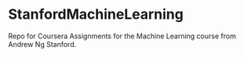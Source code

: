 # StanfordMachineLearning
Repo for Coursera Assignments for the Machine Learning course from Andrew Ng Stanford.
